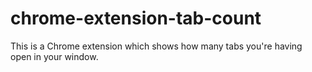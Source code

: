 # chrome-extension-tab-count

This is a Chrome extension which shows how many tabs you're having open in your window.